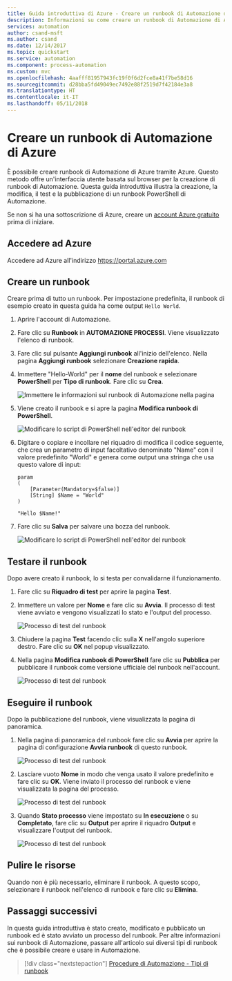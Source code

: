 ```yaml
---
title: Guida introduttiva di Azure - Creare un runbook di Automazione di Azure | Microsoft Docs
description: Informazioni su come creare un runbook di Automazione di Azure
services: automation
author: csand-msft
ms.author: csand
ms.date: 12/14/2017
ms.topic: quickstart
ms.service: automation
ms.component: process-automation
ms.custom: mvc
ms.openlocfilehash: 4aafff81957943fc19f0f6d2fce8a41f7be58d16
ms.sourcegitcommit: d28bba5fd49049ec7492e88f2519d7f42184e3a8
ms.translationtype: HT
ms.contentlocale: it-IT
ms.lasthandoff: 05/11/2018
---
```

# <a name="create-an-azure-automation-runbook"></a>Creare un runbook di Automazione di Azure

È possibile creare runbook di Automazione di Azure tramite Azure. Questo metodo offre un'interfaccia utente basata sul browser per la creazione di runbook di Automazione. Questa guida introduttiva illustra la creazione, la modifica, il test e la pubblicazione di un runbook PowerShell di Automazione.

Se non si ha una sottoscrizione di Azure, creare un [account Azure gratuito](https://azure.microsoft.com/free/?WT.mc_id=A261C142F) prima di iniziare.

## <a name="log-in-to-azure"></a>Accedere ad Azure

Accedere ad Azure all'indirizzo https://portal.azure.com

## <a name="create-runbook"></a>Creare un runbook

Creare prima di tutto un runbook. Per impostazione predefinita, il runbook di esempio creato in questa guida ha come output `Hello World`.

1. Aprire l'account di Automazione.

1. Fare clic su **Runbook** in **AUTOMAZIONE PROCESSI**. Viene visualizzato l'elenco di runbook.

1. Fare clic sul pulsante **Aggiungi runbook** all'inizio dell'elenco. Nella pagina **Aggiungi runbook** selezionare **Creazione rapida**.

1. Immettere "Hello-World" per il **nome** del runbook e selezionare **PowerShell** per **Tipo di runbook**. Fare clic su **Crea**.

   ![Immettere le informazioni sul runbook di Automazione nella pagina](./media/automation-quickstart-create-runbook/automation-create-runbook-configure.png)

1. Viene creato il runbook e si apre la pagina **Modifica runbook di PowerShell**.

    ![Modificare lo script di PowerShell nell'editor del runbook](./media/automation-quickstart-create-runbook/automation-edit-runbook-empty.png)

1. Digitare o copiare e incollare nel riquadro di modifica il codice seguente, che crea un parametro di input facoltativo denominato "Name" con il valore predefinito "World" e genera come output una stringa che usa questo valore di input:
   
   ```powershell-interactive
   param
   (
       [Parameter(Mandatory=$false)]
       [String] $Name = "World"
   )

   "Hello $Name!"
   ```

1. Fare clic su **Salva** per salvare una bozza del runbook.

    ![Modificare lo script di PowerShell nell'editor del runbook](./media/automation-quickstart-create-runbook/automation-edit-runbook.png)

## <a name="test-the-runbook"></a>Testare il runbook

Dopo avere creato il runbook, lo si testa per convalidarne il funzionamento.

1. Fare clic su **Riquadro di test** per aprire la pagina **Test**.

1. Immettere un valore per **Nome** e fare clic su **Avvia**. Il processo di test viene avviato e vengono visualizzati lo stato e l'output del processo.

    ![Processo di test del runbook](./media/automation-quickstart-create-runbook/automation-test-runbook.png)

1. Chiudere la pagina **Test** facendo clic sulla **X** nell'angolo superiore destro. Fare clic su **OK** nel popup visualizzato.

1. Nella pagina **Modifica runbook di PowerShell** fare clic su **Pubblica** per pubblicare il runbook come versione ufficiale del runbook nell'account.

   ![Processo di test del runbook](./media/automation-quickstart-create-runbook/automation-hello-world-runbook-job.png)

## <a name="run-the-runbook"></a>Eseguire il runbook

Dopo la pubblicazione del runbook, viene visualizzata la pagina di panoramica.

1. Nella pagina di panoramica del runbook fare clic su **Avvia** per aprire la pagina di configurazione **Avvia runbook** di questo runbook.

   ![Processo di test del runbook](./media/automation-quickstart-create-runbook/automation-hello-world-runbook-start.png)

1. Lasciare vuoto **Nome** in modo che venga usato il valore predefinito e fare clic su **OK**. Viene inviato il processo del runbook e viene visualizzata la pagina del processo.

   ![Processo di test del runbook](./media/automation-quickstart-create-runbook/automation-job-page.png)

1. Quando **Stato processo** viene impostato su **In esecuzione** o su **Completato**, fare clic su **Output** per aprire il riquadro **Output** e visualizzare l'output del runbook.

   ![Processo di test del runbook](./media/automation-quickstart-create-runbook/automation-hello-world-runbook-job-output.png)

## <a name="clean-up-resources"></a>Pulire le risorse

Quando non è più necessario, eliminare il runbook. A questo scopo, selezionare il runbook nell'elenco di runbook e fare clic su **Elimina**.

## <a name="next-steps"></a>Passaggi successivi

In questa guida introduttiva è stato creato, modificato e pubblicato un runbook ed è stato avviato un processo del runbook. Per altre informazioni sui runbook di Automazione, passare all'articolo sui diversi tipi di runbook che è possibile creare e usare in Automazione.

> [!div class="nextstepaction"]
> [Procedure di Automazione - Tipi di runbook](./automation-runbook-types.md)
